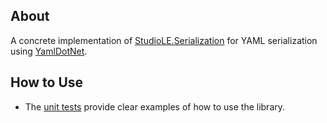 ## About

A concrete implementation of [StudioLE.Serialization](../../StudioLE.Serialization/src) for YAML serialization using [YamlDotNet](https://github.com/aaubry/YamlDotNet).

## How to Use

- The [unit tests](../tests) provide clear examples of how to use the library.
